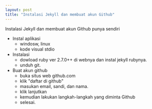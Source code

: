 ```yaml
---
layout: post
title: "Instalasi Jekyll dan membuat akun Github"
---
```



Instalasi Jekyll dan membuat akun Github punya sendiri

- Instal aplikasi
  * windosw, linux
  * kode visual stdio
- Instalasi
  * dowload ruby ver 2.7.0++ di webnya dan instal jekyll rubynya.
  * unduh git. 
- Buat akun github 
  * buka situs web github.com
  * klik "daftar di github"
  * masukan email, sandi, dan nama.
  * klik lanjutkan
  * kemudian lakukan langkah-langkah yang diminta Github
  * selesai.
